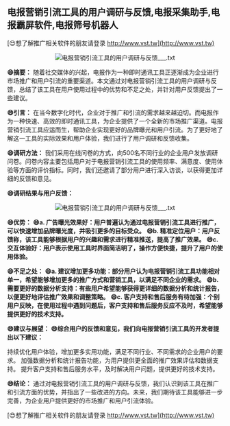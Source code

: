 ## **电报营销引流工具的用户调研与反馈,电报采集助手,电报霸屏软件,电报筛号机器人**

[😍想了解推广相关软件的朋友请登录 http://www.vst.tw](http://www.vst.tw)

 <center><img src="https://vst.tw/MP4/tuiguang/png/0.png" alt="电报营销引流工具的用户调研与反馈___.txt"></center>

**😄摘要：**
随着社交媒体的兴起，电报作为一种即时通讯工具正逐渐成为企业进行市场推广和用户引流的重要渠道。本文通过对电报营销引流工具的用户调研与反馈，总结了该工具在用户使用过程中的优势和不足之处，并针对用户反馈提出了一些建议。

**😄引言：**
在当今数字化时代，企业对于推广和引流的需求越来越迫切。而电报作为一种快速、高效的即时通讯工具，为企业提供了一个全新的市场推广渠道。电报营销引流工具应运而生，帮助企业实现更好的品牌曝光和用户引流。为了更好地了解这一工具的实际效果和用户体验，我们进行了用户调研和反馈收集。

**😄调研方法：**
我们采用在线问卷的方式，向500名不同行业的企业用户发放调研问卷。问卷内容主要包括用户对于电报营销引流工具的使用频率、满意度、使用体验等方面的评价指标。同时，我们还邀请了部分用户进行深入访谈，以获得更加详细的反馈和意见。

**😄调研结果与用户反馈：**

 <center><img src="https://vst.tw/MP4/tuiguang/png/7.png" alt="电报营销引流工具的用户调研与反馈___.txt"></center>

**😄优势：**
**😄a. 广告曝光效果好：用户普遍认为通过电报营销引流工具进行推广，可以快速增加品牌曝光度，并吸引更多的目标受众。**
**😄b. 精准定位用户：用户反馈称，该工具能够根据用户的兴趣和需求进行精准推送，提高了推广效果。**
**😄c. 交互体验好：用户表示使用工具时界面简洁明了，操作方便快捷，提升了用户的使用体验。**

**😄不足之处：**
**😄a. 建议增加更多功能：部分用户认为电报营销引流工具功能相对单一，希望能够增加更多的推广方式和营销工具，以满足不同企业的需求。**
**😄b. 需要更好的数据分析支持：有些用户希望能够获得更详细的数据分析和统计报告，以便更好地评估推广效果和调整策略。**
**😄c. 客户支持和售后服务有待加强：个别用户反映，在使用过程中遇到问题后，客户支持和售后服务反应不及时，希望能够提供更好的技术支持。**

**😄建议与展望：**
**😄综合用户的反馈和意见，我们向电报营销引流工具的开发者提出以下建议：**

持续优化用户体验，增加更多实用功能，满足不同行业、不同需求的企业用户的要求。
加强数据分析和统计报告功能，为用户提供更全面的推广效果评估和数据支持。
提升客户支持和售后服务水平，及时解决用户问题，提供更好的技术支持。

**😄结论：**
通过对电报营销引流工具的用户调研与反馈，我们认识到该工具在推广和引流方面的优势，并指出了一些改进的方向。未来，我们期待该工具能够进一步完善，为企业用户提供更好的市场推广和用户引流体验。

[😍想了解推广相关软件的朋友请登录 http://www.vst.tw](http://www.vst.tw)



